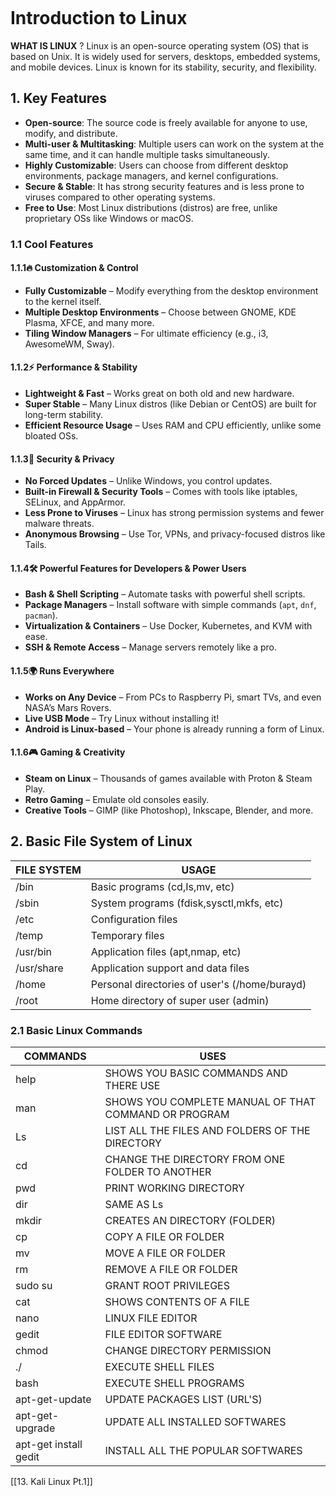 ```table-of-contents
```
# Introduction to Linux
**WHAT IS LINUX** ?
Linux is an open-source operating system (OS) that is based on Unix. It is widely used for servers, desktops, embedded systems, and mobile devices. Linux is known for its stability, security, and flexibility.
## 1. Key Features 
- **Open-source**: The source code is freely available for anyone to use, modify, and distribute.
- **Multi-user & Multitasking**: Multiple users can work on the system at the same time, and it can handle multiple tasks simultaneously.
- **Highly Customizable**: Users can choose from different desktop environments, package managers, and kernel configurations.
- **Secure & Stable**: It has strong security features and is less prone to viruses compared to other operating systems.
- **Free to Use**: Most Linux distributions (distros) are free, unlike proprietary OSs like Windows or macOS.
### 1.1 Cool Features
#### 1.1.1🔥 **Customization & Control**
- **Fully Customizable** – Modify everything from the desktop environment to the kernel itself.
- **Multiple Desktop Environments** – Choose between GNOME, KDE Plasma, XFCE, and many more.
- **Tiling Window Managers** – For ultimate efficiency (e.g., i3, AwesomeWM, Sway).
#### 1.1.2⚡ **Performance & Stability**
- **Lightweight & Fast** – Works great on both old and new hardware.
- **Super Stable** – Many Linux distros (like Debian or CentOS) are built for long-term stability.
- **Efficient Resource Usage** – Uses RAM and CPU efficiently, unlike some bloated OSs.
#### 1.1.3🔐 **Security & Privacy**
- **No Forced Updates** – Unlike Windows, you control updates.
- **Built-in Firewall & Security Tools** – Comes with tools like iptables, SELinux, and AppArmor.
- **Less Prone to Viruses** – Linux has strong permission systems and fewer malware threats.
- **Anonymous Browsing** – Use Tor, VPNs, and privacy-focused distros like Tails.
#### 1.1.4🛠 **Powerful Features for Developers & Power Users**
- **Bash & Shell Scripting** – Automate tasks with powerful shell scripts.
- **Package Managers** – Install software with simple commands (`apt`, `dnf`, `pacman`).
- **Virtualization & Containers** – Use Docker, Kubernetes, and KVM with ease.
- **SSH & Remote Access** – Manage servers remotely like a pro.
#### 1.1.5🌍 **Runs Everywhere**
- **Works on Any Device** – From PCs to Raspberry Pi, smart TVs, and even NASA’s Mars Rovers.
- **Live USB Mode** – Try Linux without installing it!
- **Android is Linux-based** – Your phone is already running a form of Linux.
#### 1.1.6🎮 **Gaming & Creativity**
- **Steam on Linux** – Thousands of games available with Proton & Steam Play.
- **Retro Gaming** – Emulate old consoles easily.
- **Creative Tools** – GIMP (like Photoshop), Inkscape, Blender, and more.

## 2. Basic File System of Linux

| FILE SYSTEM | USAGE                                         |
| ----------- | --------------------------------------------- |
| /bin        | Basic programs (cd,Is,mv, etc)                |
| /sbin       | System programs (fdisk,sysctl,mkfs, etc)      |
| /etc        | Configuration files                           |
| /temp       | Temporary files                               |
| /usr/bin    | Application files (apt,nmap, etc)             |
| /usr/share  | Application support and data files            |
| /home       | Personal directories of user's (/home/burayd) |
| /root       | Home directory of super user (admin)          |
### 2.1 Basic Linux Commands

| COMMANDS              | USES                                                 |
| --------------------- | ---------------------------------------------------- |
| help                  | SHOWS YOU BASIC COMMANDS AND THERE USE               |
| man                   | SHOWS YOU COMPLETE MANUAL OF THAT COMMAND OR PROGRAM |
| Ls                    | LIST ALL THE FILES AND FOLDERS OF THE DIRECTORY      |
| cd                    | CHANGE THE DIRECTORY FROM ONE FOLDER TO ANOTHER      |
| pwd                   | PRINT WORKING DIRECTORY                              |
| dir                   | SAME AS Ls                                           |
| mkdir                 | CREATES AN DIRECTORY (FOLDER)                        |
| cp                    | COPY A FILE OR FOLDER                                |
| mv                    | MOVE A FILE OR FOLDER                                |
| rm                    | REMOVE A FILE OR FOLDER                              |
| sudo su               | GRANT ROOT PRIVILEGES                                |
| cat                   | SHOWS CONTENTS OF A FILE                             |
| nano                  | LINUX FILE EDITOR                                    |
| gedit                 | FILE EDITOR SOFTWARE                                 |
| chmod                 | CHANGE DIRECTORY PERMISSION                          |
| ./                    | EXECUTE SHELL FILES                                  |
| bash                  | EXECUTE SHELL PROGRAMS                               |
| apt-get-update        | UPDATE PACKAGES LIST (URL'S)                         |
| apt-get-upgrade       | UPDATE ALL INSTALLED SOFTWARES                       |
| apt-get install gedit | INSTALL ALL THE POPULAR SOFTWARES                    |

[[13. Kali Linux Pt.1]]